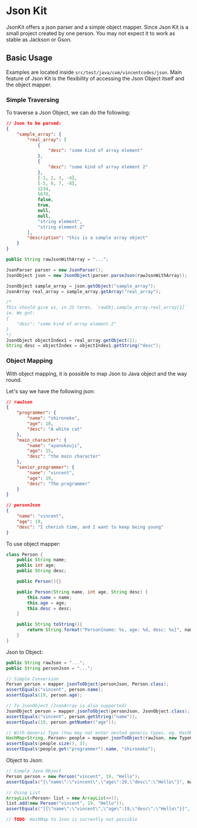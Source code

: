 # Json Kit
JsonKit offers a json parser and a simple object mapper. Since Json Kit is a small project created by one person. You may not expect it to work as stable as Jackson or Gson. 

## Basic Usage
Examples are located inside `src/test/java/com/vincentcodes/json`. Main feature of Json Kit is the flexibility of accessing the Json Object itself and the object mapper.

### Simple Traversing
To traverse a Json Object, we can do the following:
```json
// Json to be parsed:
{
    "sample_array": {
        "real_array": [
            {
                "desc": "some kind of array element"
            },
            {
                "desc": "some kind of array element 2"
            },
            [-1, 2, 3, -4],
            [-5, 6, 7, -8],
            1234,
            5678,
            false,
            true,
            null,
            null,
            "string element",
            "string element 2"
        ],
        "description": "this is a sample array object"
    }
}
```

```java
public String rawJsonWithArray = "...";

JsonParser parser = new JsonParser();
JsonObject json = new JsonObject(parser.parseJson(rawJsonWithArray));

JsonObject sample_array = json.getObject("sample_array");
JsonArray real_array = sample_array.getArray("real_array");

/*
This should give us, in JS terms, `rawObj.sample_array.real_array[1]`
ie. We got:
{
    "desc": "some kind of array element 2"
}
*/
JsonObject objectIndex1 = real_array.getObject(1);
String desc = objectIndex = objectIndex1.getString("desc");
```

### Object Mapping
With object mapping, it is possible to map Json to Java object and the way round.

Let's say we have the following json:
```json
// rawJson
{
    "programmer": {
        "name": "shironeko",
        "age": 18,
        "desc": "A white cat"
    },
    "main_character": {
        "name": "ayanokouji",
        "age": 15,
        "desc": "the main character"
    },
    "senior_programmer": {
        "name": "vincent",
        "age": 19,
        "desc": "The programmer"
    }
}

// personJson
{
    "name": "vincent",
    "age": 19,
    "desc": "I cherish time, and I want to keep being young"
}
```

To use object mapper:
```java
class Person {
    public String name;
    public int age;
    public String desc;

    public Person(){}

    public Person(String name, int age, String desc) {
        this.name = name;
        this.age = age;
        this.desc = desc;
    }

    public String toString(){
        return String.format("Person{name: %s, age: %d, desc: %s}", name, age, desc);
    }
}
```

Json to Object:
```java
public String rawJson = "...";
public String personJson = "...";

// Simple Conversion
Person person = mapper.jsonToObject(personJson, Person.class);
assertEquals("vincent", person.name);
assertEquals(19, person.age);

// To JsonObject (JsonArray is also supported)
JsonObject person = mapper.jsonToObject(personJson, JsonObject.class);
assertEquals("vincent", person.getString("name"));
assertEquals(19, person.getNumber("age"));

// With Generic Type (You may not enter nested generic types. eg. HashMap<String, List<Person>>)
HashMap<String, Person> people = mapper.jsonToObject(rawJson, new TypeContainer<HashMap<String, Person>>(){});
assertEquals(people.size(), 3);
assertEquals(people.get("programmer").name, "shironeko");
```

Object to Json:
```java
// Simple Java Object
Person person = new Person("vincent", 19, "Hello");
assertEquals("{\"name\":\"vincent\",\"age\":19,\"desc\":\"Hello\"}", mapper.objectToJson(person));

// Using List
ArrayList<Person> list = new ArrayList<>();
list.add(new Person("vincent", 19, "Hello"));
assertEquals("[{\"name\":\"vincent\",\"age\":19,\"desc\":\"Hello\"}]", mapper.objectToJson(list));

// TODO: HashMap to Json is currently not possible
```